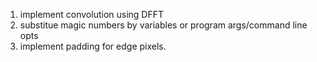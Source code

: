 1) implement convolution using DFFT 
2) substitue magic numbers by variables or program args/command line opts
3) implement padding for edge pixels.